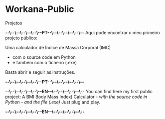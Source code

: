 # Workana-Public
Projetos

**--\\--\\--\\--\\--\\--\\--PT--\\--\\--\\--\\--\\--\\--**
Aqui pode encontrar o meu primeiro projeto público: 

Uma calculador de Índice de Massa Corporal (IMC)
+ com o source code em Python
+ e também com o ficheiro (.exe)
    
Basta abrir e seguir as instruções. 

**--\\--\\--\\--\\--\\--\\--PT--\\--\\--\\--\\--\\--\\--**


**--\\--\\--\\--\\--\\--\\--EN--\\--\\--\\--\\--\\--\\--**
You can find here my first public project:
  A BMI Body Mass Index) Calculator
  *- with the source code in Python*
  *- and the file (.exe)*
Just plug and play.

**--\\--\\--\\--\\--\\--\\--EN--\\--\\--\\--\\--\\--\\--**
